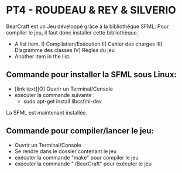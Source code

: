 # PT4 - ROUDEAU & REY & SILVERIO #

BearCraft est un Jeu développé grâce à la bibliothèque SFML.
Pour compiler le jeu, il faut donc installer cette bibliothèque.

*   A list item.
      I] Compilation/Exécution
      II] Cahier des charges
      III] Diagramme des classes
      IV] Règles du jeu
*   Another item in the list.


## Commande pour installer la SFML sous Linux: ##
  - [link text][O] Ouvrir un Terminal/Console
  - exécuter la commande suivante :
      - sudo apt-get install libcsfml-dev


La SFML est maintenant installée.


## Commande pour compiler/lancer le jeu: ##
  - Ouvrir un Terminal/Console
  - Se rendre dans le dossier contenant le jeu
  - exécuter la commande "make" pour compiler le jeu
  - exécuter la commande "./BearCraft" pour exécuter le jeu
